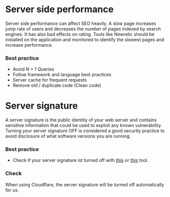 # Server side performance
Server side performance can affect SEO heavily.
A slow page increases jump rate of users and decreases the number of pages indexed by search engines. It has also bad effects on rating.
Tools like Newrelic should be installed on the application and monitored to identify the slowest pages and increase performance.

### Best practice
* Avoid N + 1 Queries
* Follow framework and language best practices
* Server cache for frequent requests
* Remove old / duplicate code (Clean code)

# Server signature
A server signature is the public identity of your web server and contains sensitive information that could be used to exploit any known vulnerability. Turning your server signature OFF is considered a good security practice to avoid disclosure of what software versions you are running.

### Best practice
* Check if your server signature ist turned off with [this](https://seositecheckup.com/tools/server-signature-test) or [this](http://security.firewallmonitor.org) tool.

### Check
When using Cloudflare, the server signature will be turned off automatically for us.